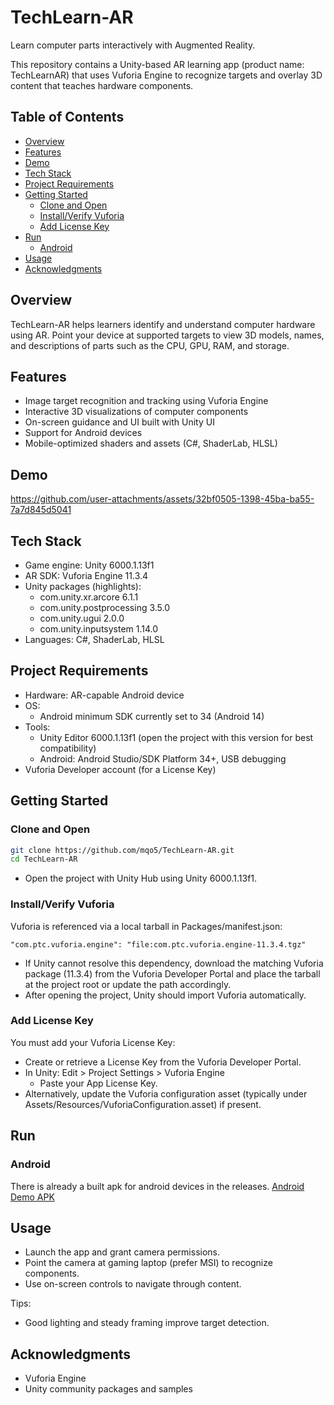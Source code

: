 # TechLearn-AR

Learn computer parts interactively with Augmented Reality.

This repository contains a Unity-based AR learning app (product name: TechLearnAR) that uses Vuforia Engine to recognize targets and overlay 3D content that teaches hardware components.

## Table of Contents
- [Overview](#overview)
- [Features](#features)
- [Demo](#demo)
- [Tech Stack](#tech-stack)
- [Project Requirements](#project-requirements)
- [Getting Started](#getting-started)
  - [Clone and Open](#clone-and-open)
  - [Install/Verify Vuforia](#installverify-vuforia)
  - [Add License Key](#add-license-key)
- [Run](#build-and-run)
  - [Android](#android)
- [Usage](#usage)
- [Acknowledgments](#acknowledgments)

## Overview
TechLearn-AR helps learners identify and understand computer hardware using AR. Point your device at supported targets to view 3D models, names, and descriptions of parts such as the CPU, GPU, RAM, and storage.


## Features
- Image target recognition and tracking using Vuforia Engine
- Interactive 3D visualizations of computer components
- On-screen guidance and UI built with Unity UI
- Support for Android devices
- Mobile-optimized shaders and assets (C#, ShaderLab, HLSL)

## Demo


https://github.com/user-attachments/assets/32bf0505-1398-45ba-ba55-7a7d845d5041



## Tech Stack
- Game engine: Unity 6000.1.13f1
- AR SDK: Vuforia Engine 11.3.4
- Unity packages (highlights):
  - com.unity.xr.arcore 6.1.1
  - com.unity.postprocessing 3.5.0
  - com.unity.ugui 2.0.0
  - com.unity.inputsystem 1.14.0
- Languages: C#, ShaderLab, HLSL


## Project Requirements
- Hardware: AR-capable Android device
- OS:
  - Android minimum SDK currently set to 34 (Android 14)
- Tools:
  - Unity Editor 6000.1.13f1 (open the project with this version for best compatibility)
  - Android: Android Studio/SDK Platform 34+, USB debugging
- Vuforia Developer account (for a License Key)

## Getting Started

### Clone and Open
```bash
git clone https://github.com/mqo5/TechLearn-AR.git
cd TechLearn-AR
```
- Open the project with Unity Hub using Unity 6000.1.13f1.

### Install/Verify Vuforia
Vuforia is referenced via a local tarball in Packages/manifest.json:
```
"com.ptc.vuforia.engine": "file:com.ptc.vuforia.engine-11.3.4.tgz"
```
- If Unity cannot resolve this dependency, download the matching Vuforia package (11.3.4) from the Vuforia Developer Portal and place the tarball at the project root or update the path accordingly.
- After opening the project, Unity should import Vuforia automatically.

### Add License Key
You must add your Vuforia License Key:
- Create or retrieve a License Key from the Vuforia Developer Portal.
- In Unity: Edit > Project Settings > Vuforia Engine
  - Paste your App License Key.
- Alternatively, update the Vuforia configuration asset (typically under Assets/Resources/VuforiaConfiguration.asset) if present.

## Run

### Android
There is already a built apk for android devices in the releases.
[Android Demo APK](https://github.com/AnmarHani/TechLearn-AR/releases/tag/v1-mobile)

## Usage
- Launch the app and grant camera permissions.
- Point the camera at gaming laptop (prefer MSI) to recognize components.
- Use on-screen controls to navigate through content.

Tips:
- Good lighting and steady framing improve target detection.

## Acknowledgments
- Vuforia Engine
- Unity community packages and samples
